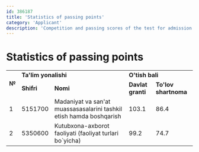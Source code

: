 ```yaml
---
id: 386187
title: 'Statistics of passing points'
category: 'Applicant'
description: 'Competition and passing scores of the test for admission of students to undergraduate directions of higher educational institutions'
---
```


# Statistics of passing points

<table>
  <tbody>
    <tr>
      <td class="text-center" rowspan="2"><strong>№</strong></td>
      <td class="text-center" colspan="2"><strong>Ta'lim yonalishi</strong></td>
      <td class="text-center" colspan="2"><strong>O'tish bali</strong></td>
    </tr>
    <tr>
      <td class="text-center"><strong>Shifri</strong></td>
      <td class="text-center"><strong>Nomi</strong></td>
      <td class="text-center"><strong>Davlat granti</strong></td>
      <td class="text-center"><strong>To'lov shartnoma</strong></td>
    </tr>
    <tr>
      <td class="text-center">1</td>
      <td class="text-center">5151700</td>
      <td class="text-center">Madaniyat va san'at muassasasalarini tashkil etish hamda boshqarish</td>
      <td class="text-center">103.1</td>
      <td class="text-center">86.4</td>
    </tr>
    <tr>
      <td class="text-center">2</td>
      <td class="text-center">5350600</td>
      <td class="text-center">Kutubxona-axborot faoliyati (faoliyat turlari bo`yicha)</td>
      <td class="text-center">99.2</td>
      <td class="text-center">74.7</td>
    </tr>
  </tbody>
</table>
